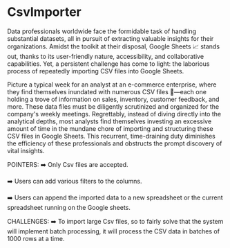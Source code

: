 # CsvImporter
Data professionals worldwide face the formidable task of handling substantial datasets, all in pursuit of extracting valuable insights for their organizations. Amidst the toolkit at their disposal, Google Sheets 📈 stands out, thanks to its user-friendly nature, accessibility, and collaborative capabilities. Yet, a persistent challenge has come to light: the laborious process of repeatedly importing CSV files into Google Sheets.

Picture a typical week for an analyst at an e-commerce enterprise, where they find themselves inundated with numerous CSV files 📁—each one holding a trove of information on sales, inventory, customer feedback, and more. These data files must be diligently scrutinized and organized for the company's weekly meetings. Regrettably, instead of diving directly into the analytical depths, most analysts find themselves investing an excessive amount of time in the mundane chore of importing and structuring these CSV files in Google Sheets. This recurrent, time-draining duty diminishes the efficiency of these professionals and obstructs the prompt discovery of vital insights.

POINTERS:
➡️ Only Csv files are accepted.

➡️ Users can add various filters to the columns.

➡️ Users can append the imported data to a new spreadsheet or the current spreadsheet running on the Google sheets.

CHALLENGES:
➡️ To import large Csv files, so to fairly solve that the system will implement batch processing, it will process the CSV data in batches of 1000 rows at a time.




